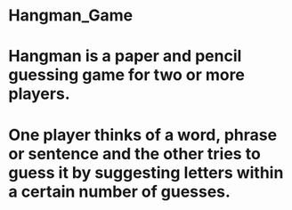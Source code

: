 # Hangman_Game
# Hangman is a paper and pencil guessing game for two or more players. 
# One player thinks of a word, phrase or sentence and the other tries to guess it by suggesting letters within a certain number of guesses.
